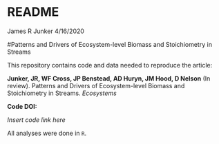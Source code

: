 README
================
James R Junker
4/16/2020

\#Patterns and Drivers of Ecosystem-level Biomass and Stoichiometry in
Streams

This repository contains code and data needed to reproduce the article:

**Junker, JR, WF Cross, JP Benstead, AD Huryn, JM Hood, D Nelson** (In
review). Patterns and Drivers of Ecosystem-level Biomass and
Stoichiometry in Streams. *Ecosystems*

**Code DOI:**

*Insert code link here*

All analyses were done in `R`.
